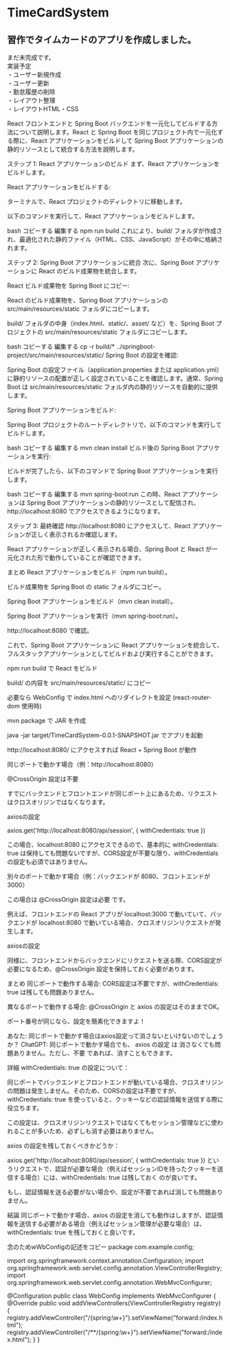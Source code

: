 # TimeCardSystem
## 習作でタイムカードのアプリを作成しました。
まだ未完成です。  
実装予定  
・ユーザー新規作成<br>
・ユーザー更新<br>
・勤怠履歴の削除<br>
・レイアウト整理<br>
・レイアウトHTML・CSS

React フロントエンドと Spring Boot バックエンドを一元化してビルドする方法について説明します。React と Spring Boot を同じプロジェクト内で一元化する際に、React アプリケーションをビルドして Spring Boot アプリケーションの静的リソースとして統合する方法を説明します。

ステップ 1: React アプリケーションのビルド
まず、React アプリケーションをビルドします。

React アプリケーションをビルドする:

ターミナルで、React プロジェクトのディレクトリに移動します。

以下のコマンドを実行して、React アプリケーションをビルドします。

bash
コピーする
編集する
npm run build
これにより、build/ フォルダが作成され、最適化された静的ファイル（HTML、CSS、JavaScript）がその中に格納されます。

ステップ 2: Spring Boot アプリケーションに統合
次に、Spring Boot アプリケーションに React のビルド成果物を統合します。

React ビルド成果物を Spring Boot にコピー:

React のビルド成果物を、Spring Boot アプリケーションの src/main/resources/static フォルダにコピーします。

build/ フォルダの中身（index.html、static/、asset/ など）を、Spring Boot プロジェクトの src/main/resources/static フォルダにコピーします。

bash
コピーする
編集する
cp -r build/* ../springboot-project/src/main/resources/static/
Spring Boot の設定を確認:

Spring Boot の設定ファイル（application.properties または application.yml）に静的リソースの配置が正しく設定されていることを確認します。通常、Spring Boot は src/main/resources/static フォルダ内の静的リソースを自動的に提供します。

Spring Boot アプリケーションをビルド:

Spring Boot プロジェクトのルートディレクトリで、以下のコマンドを実行してビルドします。

bash
コピーする
編集する
mvn clean install
ビルド後の Spring Boot アプリケーションを実行:

ビルドが完了したら、以下のコマンドで Spring Boot アプリケーションを実行します。

bash
コピーする
編集する
mvn spring-boot:run
この時、React アプリケーションは Spring Boot アプリケーションの静的リソースとして配信され、http://localhost:8080 でアクセスできるようになります。

ステップ 3: 最終確認
http://localhost:8080 にアクセスして、React アプリケーションが正しく表示されるか確認します。

React アプリケーションが正しく表示される場合、Spring Boot と React が一元化された形で動作していることが確認できます。

まとめ
React アプリケーションをビルド（npm run build）。

ビルド成果物を Spring Boot の static フォルダにコピー。

Spring Boot アプリケーションをビルド（mvn clean install）。

Spring Boot アプリケーションを実行（mvn spring-boot:run）。

http://localhost:8080 で確認。

これで、Spring Boot アプリケーションに React アプリケーションを統合して、フルスタックアプリケーションとしてビルドおよび実行することができます。

npm run build で React をビルド

build/ の内容を src/main/resources/static/ にコピー

必要なら WebConfig で index.html へのリダイレクトを設定 (react-router-dom 使用時)

mvn package で JAR を作成

java -jar target/TimeCardSystem-0.0.1-SNAPSHOT.jar でアプリを起動

http://localhost:8080/ にアクセスすれば React + Spring Boot が動作


同じポートで動かす場合（例：http://localhost:8080）

@CrossOrigin 設定は不要

すでにバックエンドとフロントエンドが同じポート上にあるため、リクエストはクロスオリジンではなくなります。

axiosの設定

axios.get('http://localhost:8080/api/session', { withCredentials: true })

この場合、localhost:8080 にアクセスできるので、基本的に withCredentials: true は保持しても問題ないですが、CORS設定が不要な限り、withCredentials の設定も必須ではありません。

別々のポートで動かす場合（例：バックエンドが 8080、フロントエンドが 3000）

この場合は @CrossOrigin 設定は必要 です。

例えば、フロントエンドの React アプリが localhost:3000 で動いていて、バックエンドが localhost:8080 で動いている場合、クロスオリジンリクエストが発生します。

axiosの設定

同様に、フロントエンドからバックエンドにリクエストを送る際、CORS設定が必要になるため、@CrossOrigin 設定を保持しておく必要があります。

まとめ
同じポートで動作する場合: CORS設定は不要ですが、withCredentials: true は残しても問題ありません。

異なるポートで動作する場合: @CrossOrigin と axios の設定はそのままでOK。

ポート番号が同じなら、設定を簡素化できますよ！

あなた:
同じポートで動かす場合はaxios設定って消さないといけないのでしょうか？
ChatGPT:
同じポートで動かす場合でも、 axios の設定 は 消さなくても問題ありません。ただし、不要 であれば、消すこともできます。

詳細
withCredentials: true の設定について：

同じポートでバックエンドとフロントエンドが動いている場合、クロスオリジンの問題は発生しません。そのため、CORSの設定は不要ですが、withCredentials: true を使っていると、クッキーなどの認証情報を送信する際に役立ちます。

この設定は、クロスオリジンリクエストではなくてもセッション管理などに使われることが多いため、必ずしも消す必要はありません。

axios の設定を残しておくべきかどうか：

axios.get('http://localhost:8080/api/session', { withCredentials: true }) というリクエストで、認証が必要な場合（例えばセッションIDを持ったクッキーを送信する場合）には、withCredentials: true は残しておく のが良いです。

もし、認証情報を送る必要がない場合や、設定が不要であれば消しても問題ありません。

結論
同じポートで動かす場合、axios の設定を消しても動作はしますが、認証情報を送信する必要がある場合（例えばセッション管理が必要な場合）は、withCredentials: true を残しておくと良いです。

念のためwWbConfigの記述をコピー
package com.example.config;

import org.springframework.context.annotation.Configuration;
import org.springframework.web.servlet.config.annotation.ViewControllerRegistry;
import org.springframework.web.servlet.config.annotation.WebMvcConfigurer;

@Configuration
public class WebConfig implements WebMvcConfigurer {
    @Override
    public void addViewControllers(ViewControllerRegistry registry) {
        registry.addViewController("/{spring:\\w+}").setViewName("forward:/index.html");
        registry.addViewController("/**/{spring:\\w+}").setViewName("forward:/index.html");
    }
}

